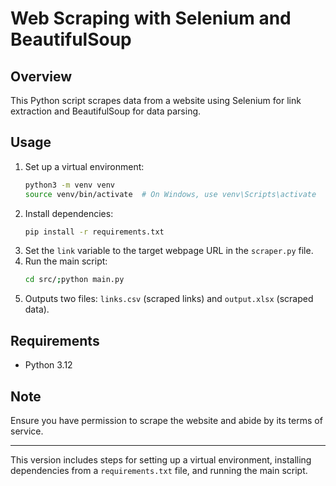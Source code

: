 # Web Scraping with Selenium and BeautifulSoup

## Overview
This Python script scrapes data from a website using Selenium for link extraction and BeautifulSoup for data parsing.

## Usage
1. Set up a virtual environment:
    ```bash
    python3 -m venv venv
    source venv/bin/activate  # On Windows, use venv\Scripts\activate
    ```
2. Install dependencies:
    ```bash
    pip install -r requirements.txt
    ```
3. Set the `link` variable to the target webpage URL in the `scraper.py` file.
4. Run the main script:
    ```bash
    cd src/;python main.py
    ```
5. Outputs two files: `links.csv` (scraped links) and `output.xlsx` (scraped data).

## Requirements
- Python 3.12

## Note
Ensure you have permission to scrape the website and abide by its terms of service.

---

This version includes steps for setting up a virtual environment, installing dependencies from a `requirements.txt` file, and running the main script.
